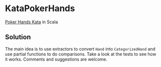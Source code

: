# KataPokerHands
[Poker Hands Kata](http://codingdojo.org/cgi-bin/index.pl?KataPokerHands) in Scala

## Solution
The main idea is to use extractors to convert `Hand` into `CategorizedHand` and use partial functions to do comparisons.
Take a look at the tests to see how it works.
Comments and suggestions are welcome.

